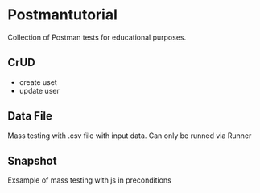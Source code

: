 # Postmantutorial
Collection of Postman tests for educational purposes.

## CrUD

* create uset
* update user

## Data File

Mass testing with .csv file with input data. Can only be runned via Runner

## Snapshot

Exsample of mass testing with js in preconditions
